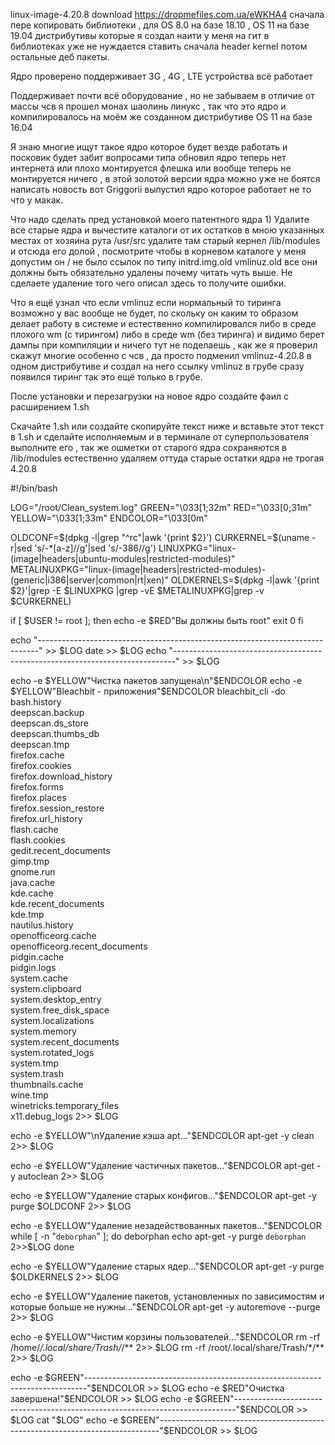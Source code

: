 linux-image-4.20.8 download https://dropmefiles.com.ua/eWKHA4 сначала пере копировать библиотеки , для OS 8.0  на базе 18.10 , OS 11 на базе 19.04 дистрибутивы которые я создал наити у меня на гит в библиотеках уже не нуждается ставить сначала header kernel потом остальные деб пакеты.

Ядро проверено поддерживает 3G , 4G , LTE устройства всё работает

Поддерживает почти всё оборудование , но не забываем в отличие от массы чсв я прошел монах шаолинь линукс , так что это ядро и компилировалось на моём же созданном дистрибутиве OS 11 на базе 16.04 

Я знаю многие ищут такое ядро которое будет везде работать и посковик будет забит вопросами типа обновил ядро теперь нет интернета или плохо монтируется флешка или вообще теперь не монтируется ничего , в этой золотой версии ядра можно уже не боятся написать новость вот Griggorii выпустил ядро которое работает не то что у макак.

Что надо сделать пред установкой моего патентного ядра 1) Удалите все старые ядра и вычестите каталоги от их остатков в мною указанных местах от хозяина рута /usr/src удалите там старый кернел /lib/modules и отсюда его долой , посмотрите чтобы в корневом каталоге у меня допустим он /  не было ссылок по типу initrd.img.old vmlinuz.old все они должны быть обязательно удалены почему читать чуть выше. Не сделаете удаление того чего описал здесь то получите ошибки.

Что я ещё узнал что если vmlinuz если нормальный то тиринга возможно у вас вообще не будет, по скольку он каким то образом делает работу в системе и естественно компилировался либо в среде плохого wm (с тирингом) либо в среде wm (без тиринга) и видимо берет дампы при компиляции и ничего тут не поделаешь , как же я проверил скажут многие особенно с чсв , да просто подменил vmlinuz-4.20.8 в одном дистрибутиве и создал на него ссылку vmlinuz в грубе сразу появился тиринг так это ещё только в грубе.

После установки и перезагрузки на новое ядро создайте фаил с расширением 1.sh

Скачайте 1.sh или создайте скопируйте текст ниже и вставьте этот текст в 1.sh и сделайте исполняемым и в терминале от суперпользователя выполните его , так же ошметки от старого ядра сохраняются в /lib/modules естественно удаляем оттуда старые остатки ядра не трогая 4.20.8


#!/bin/bash
 
LOG="/root/Clean_system.log"
GREEN="\033[1;32m"
RED="\033[0;31m"
YELLOW="\033[1;33m"
ENDCOLOR="\033[0m"
 
OLDCONF=$(dpkg -l|grep "^rc"|awk '{print $2}')
CURKERNEL=$(uname -r|sed 's/-*[a-z]//g'|sed 's/-386//g')
LINUXPKG="linux-(image|headers|ubuntu-modules|restricted-modules)"
METALINUXPKG="linux-(image|headers|restricted-modules)-(generic|i386|server|common|rt|xen)"
OLDKERNELS=$(dpkg -l|awk '{print $2}'|grep -E $LINUXPKG |grep -vE $METALINUXPKG|grep -v $CURKERNEL)
 
if [ $USER != root ]; then
  echo -e $RED"Вы должны быть root"
  exit 0
fi
 
echo "------------------------------------------------------------------------------" >> $LOG
date  >> $LOG
echo "------------------------------------------------------------------------------" >> $LOG
 
echo -e $YELLOW"Чистка пакетов запущена\n"$ENDCOLOR
echo -e $YELLOW"Bleachbit - приложения"$ENDCOLOR
bleachbit_cli -do  bash.history \
                   deepscan.backup \
                   deepscan.ds_store \
                   deepscan.thumbs_db \
                   deepscan.tmp \
                   firefox.cache \
                   firefox.cookies \
                   firefox.download_history \
                   firefox.forms \
                   firefox.places \
                   firefox.session_restore \
                   firefox.url_history \
                   flash.cache \
                   flash.cookies \
                   gedit.recent_documents \
                   gimp.tmp \
                   gnome.run \
                   java.cache \
                   kde.cache \
                   kde.recent_documents \
                   kde.tmp \
                   nautilus.history \
                   openofficeorg.cache \
                   openofficeorg.recent_documents \
                   pidgin.cache \
                   pidgin.logs \
                   system.cache \
                   system.clipboard \
                   system.desktop_entry \
                   system.free_disk_space \
                   system.localizations \
                   system.memory \
                   system.recent_documents \
                   system.rotated_logs \
                   system.tmp \
                   system.trash \
                   thumbnails.cache \
                   wine.tmp \
                   winetricks.temporary_files \
                   x11.debug_logs 2>> $LOG
 
echo -e $YELLOW"\nУдаление кэша apt..."$ENDCOLOR
apt-get -y clean 2>> $LOG
 
echo -e $YELLOW"Удаление частичных пакетов..."$ENDCOLOR
apt-get -y autoclean 2>> $LOG
 
echo -e $YELLOW"Удаление старых конфигов..."$ENDCOLOR
apt-get -y purge $OLDCONF 2>> $LOG
 
echo -e $YELLOW"Удаление незадействованных пакетов..."$ENDCOLOR
while [ -n "`deborphan`" ]; do
    deborphan
    echo
    apt-get -y purge `deborphan` 2>>$LOG
done
 
echo -e $YELLOW"Удаление старых ядер..."$ENDCOLOR
apt-get -y purge $OLDKERNELS 2>> $LOG
 
echo -e $YELLOW"Удаление пакетов, установленных по зависимостям и которые больше не нужны..."$ENDCOLOR
apt-get -y autoremove --purge 2>> $LOG
 
echo -e $YELLOW"Чистим корзины пользователей..."$ENDCOLOR
rm -rf /home/*/.local/share/Trash/*/** 2>> $LOG
rm -rf /root/.local/share/Trash/*/** 2>> $LOG
 
echo -e $GREEN"------------------------------------------------------------------------------"$ENDCOLOR >> $LOG
echo -e $RED"Очистка завершена!"$ENDCOLOR >> $LOG
echo -e $GREEN"------------------------------------------------------------------------------"$ENDCOLOR >> $LOG
cat "$LOG"
echo -e $GREEN"------------------------------------------------------------------------------"$ENDCOLOR >> $LOG


